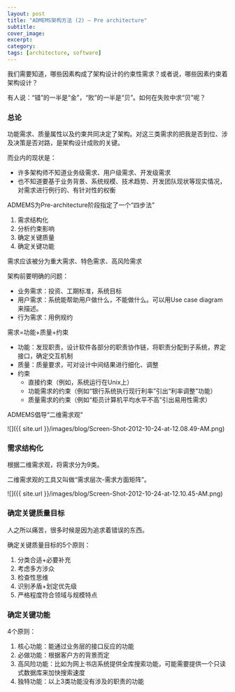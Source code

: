 ```yaml
---
layout: post
title: "ADMEMS架构方法 (2) – Pre architecture"
subtitle: 
cover_image: 
excerpt: 
category:
tags: [architecture, software]
---
```


我们需要知道，哪些因素构成了架构设计的约束性需求？或者说，哪些因素约束着架构设计？

有人说：“错”的一半是“金”，“败”的一半是“贝”。如何在失败中求“贝”呢？

### 总论

功能需求、质量属性以及约束共同决定了架构。对这三类需求的把我是否到位、涉及决策是否对路，是架构设计成败的关键。

而业内的现状是：

* 许多架构师不知道业务级需求、用户级需求、开发级需求
* 也不知道要基于业务背景、系统规模、技术趋势、开发团队现状等现实情况，对需求进行例行的、有针对性的权衡

ADMEMS为Pre-architecture阶段指定了一个“四步法”

1. 需求结构化
2. 分析约束影响
3. 确定关键质量
4. 确定关键功能

需求应该被分为重大需求、特色需求、高风险需求

架构前要明确的问题：

* 业务需求：投资、工期标准，系统目标
* 用户需求：系统能帮助用户做什么，不能做什么。可以用Use case diagram来描述。
* 行为需求：用例规约

需求=功能+质量+约束
* 功能：发现职责，设计软件各部分的职责协作链，将职责分配到子系统，界定接口，确定交互机制
* 质量：质量要求，可对设计中间结果进行细化、调整
* 约束
	* 直接约束（例如，系统运行在Unix上）
	* 功能需求的约束（例如“银行系统执行现行利率”引出“利率调整”功能）
	* 质量需求的约束（例如“柜员计算机平均水平不高”引出易用性需求）

ADMEMS倡导“二维需求观”

![]({{ site.url }}/images/blog/Screen-Shot-2012-10-24-at-12.08.49-AM.png)

### 需求结构化

根据二维需求观，将需求分为9类。

二维需求观的工具又叫做“需求层次-需求方面矩阵”。

![]({{ site.url }}/images/blog/Screen-Shot-2012-10-24-at-12.10.45-AM.png)

### 确定关键质量目标

人之所以痛苦，很多时候是因为追求着错误的东西。

确定关键质量目标的5个原则：

1. 分类合适+必要补充
2. 考虑多方涉众
3. 检查性思维
4. 识别矛盾+划定优先级
5. 严格程度符合领域与规模特点

### 确定关键功能

4个原则：

1. 核心功能：能通过业务层的接口反应的功能
2. 必做功能：根据客户方的背景而定
3. 高风险功能：比如为网上书店系统提供全库搜索功能，可能需要提供一个只读式数据库来加快搜索速度
4. 独特功能：以上3类功能没有涉及的职责的功能
